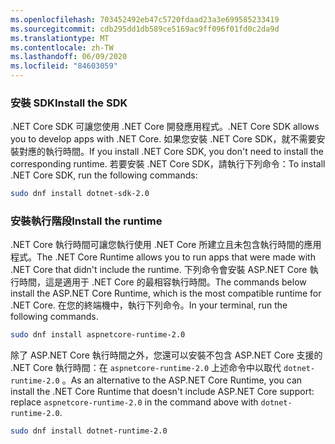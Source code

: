 ```yaml
---
ms.openlocfilehash: 703452492eb47c5720fdaad23a3e699585233419
ms.sourcegitcommit: cdb295dd1db589ce5169ac9ff096f01fd0c2da9d
ms.translationtype: MT
ms.contentlocale: zh-TW
ms.lasthandoff: 06/09/2020
ms.locfileid: "84603059"
---
```


### <a name="install-the-sdk"></a><span data-ttu-id="50715-101">安裝 SDK</span><span class="sxs-lookup"><span data-stu-id="50715-101">Install the SDK</span></span>

<span data-ttu-id="50715-102">.NET Core SDK 可讓您使用 .NET Core 開發應用程式。</span><span class="sxs-lookup"><span data-stu-id="50715-102">.NET Core SDK allows you to develop apps with .NET Core.</span></span> <span data-ttu-id="50715-103">如果您安裝 .NET Core SDK，就不需要安裝對應的執行時間。</span><span class="sxs-lookup"><span data-stu-id="50715-103">If you install .NET Core SDK, you don't need to install the corresponding runtime.</span></span> <span data-ttu-id="50715-104">若要安裝 .NET Core SDK，請執行下列命令：</span><span class="sxs-lookup"><span data-stu-id="50715-104">To install .NET Core SDK, run the following commands:</span></span>

```bash
sudo dnf install dotnet-sdk-2.0
```

### <a name="install-the-runtime"></a><span data-ttu-id="50715-105">安裝執行階段</span><span class="sxs-lookup"><span data-stu-id="50715-105">Install the runtime</span></span>

<span data-ttu-id="50715-106">.NET Core 執行時間可讓您執行使用 .NET Core 所建立且未包含執行時間的應用程式。</span><span class="sxs-lookup"><span data-stu-id="50715-106">The .NET Core Runtime allows you to run apps that were made with .NET Core that didn't include the runtime.</span></span> <span data-ttu-id="50715-107">下列命令會安裝 ASP.NET Core 執行時間，這是適用于 .NET Core 的最相容執行時間。</span><span class="sxs-lookup"><span data-stu-id="50715-107">The commands below install the ASP.NET Core Runtime, which is the most compatible runtime for .NET Core.</span></span> <span data-ttu-id="50715-108">在您的終端機中，執行下列命令。</span><span class="sxs-lookup"><span data-stu-id="50715-108">In your terminal, run the following commands.</span></span>

```bash
sudo dnf install aspnetcore-runtime-2.0
```

<span data-ttu-id="50715-109">除了 ASP.NET Core 執行時間之外，您還可以安裝不包含 ASP.NET Core 支援的 .NET Core 執行時間：在 `aspnetcore-runtime-2.0` 上述命令中以取代 `dotnet-runtime-2.0` 。</span><span class="sxs-lookup"><span data-stu-id="50715-109">As an alternative to the ASP.NET Core Runtime, you can install the .NET Core Runtime that doesn't include ASP.NET Core support: replace `aspnetcore-runtime-2.0` in the command above with `dotnet-runtime-2.0`.</span></span>

```bash
sudo dnf install dotnet-runtime-2.0
```
